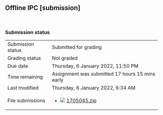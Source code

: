 <h2>Offline IPC [submission]</h2> 

<h3>Submission status</h3><table>
<tbody><tr>
<td>Submission status</td>
<td>Submitted for grading</td>
</tr>
<tr>
<td>Grading status</td>
<td>Not graded</td>
</tr>
<tr>
<td>Due date</td>
<td>Thursday, 6 January 2022, 11:50 PM</td>
</tr>
<tr>
<td>Time remaining</td>
<td>Assignment was submitted 17 hours 15 mins early</td>
</tr>
<tr>
<td>Last modified</td>
<td>Thursday, 6 January 2022, 6:34 AM</td>
</tr>
<tr>
<td>File submissions</td>
<td><ul><li><img src="..%5C..%5C..%5CJanuary%202018%5CCSE102%5CiGraphics%20Offline%20Submission%20Link%20Assignment%5Cfile%5Carchive.png" /> <a href="file%5C1705045.zip">1705045.zip</a> 
</li></ul>

</td>
</tr>

</tbody>
</table>




